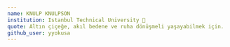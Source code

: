 ```yaml
---
name: KNULP KNULPSON
institution: Istanbul Technical University 🚩
quote: Altın çiçeğe, akıl bedene ve ruha dönüşmeli yaşayabilmek için.
github_user: yyokusa
---
```

